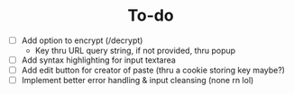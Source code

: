 <div align=center>
	<h1>To-do</h1>
</div>

- [ ] Add option to encrypt (/decrypt)
	- Key thru URL query string, if not provided, thru popup
- [ ] Add syntax highlighting for input textarea
- [ ] Add edit button for creator of paste (thru a cookie storing key maybe?)
- [ ] Implement better error handling & input cleansing (none rn lol)
